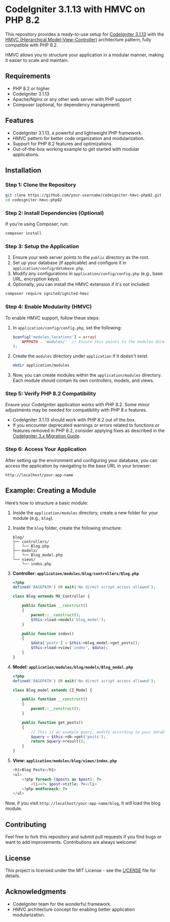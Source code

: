 # CodeIgniter 3.1.13 with HMVC on PHP 8.2

This repository provides a ready-to-use setup for [CodeIgniter 3.1.13](https://codeigniter.com/) with the [HMVC (Hierarchical Model-View-Controller)](https://en.wikipedia.org/wiki/Model–view–controller#Hierarchical_model–view–controller) architecture pattern, fully compatible with PHP 8.2.

HMVC allows you to structure your application in a modular manner, making it easier to scale and maintain.

## Requirements

- PHP 8.2 or higher
- CodeIgniter 3.1.13
- Apache/Nginx or any other web server with PHP support
- Composer (optional, for dependency management)

## Features

- CodeIgniter 3.1.13, a powerful and lightweight PHP framework.
- HMVC pattern for better code organization and modularization.
- Support for PHP 8.2 features and optimizations.
- Out-of-the-box working example to get started with modular applications.

## Installation

### Step 1: Clone the Repository

```bash
git clone https://github.com/your-username/codeigniter-hmvc-php82.git
cd codeigniter-hmvc-php82
```

### Step 2: Install Dependencies (Optional)

If you're using Composer, run:

```bash
composer install
```

### Step 3: Setup the Application

1. Ensure your web server points to the `public` directory as the root.
2. Set up your database (if applicable) and configure it in `application/config/database.php`.
3. Modify any configurations in `application/config/config.php` (e.g., base URL, encryption keys).
4. Optionally, you can install the HMVC extension if it's not included:

```bash
composer require ignited/ignited-hmvc
```

### Step 4: Enable Modularity (HMVC)

To enable HMVC support, follow these steps:

1. In `application/config/config.php`, set the following:

    ```php
    $config['modules_locations'] = array(
        APPPATH . 'modules/'  // Ensure this points to the modules directory
    );
    ```

2. Create the `modules` directory under `application` if it doesn't exist:

    ```bash
    mkdir application/modules
    ```

3. Now, you can create modules within the `application/modules` directory. Each module should contain its own controllers, models, and views.

### Step 5: Verify PHP 8.2 Compatibility

Ensure your CodeIgniter application works with PHP 8.2. Some minor adjustments may be needed for compatibility with PHP 8.x features.

- CodeIgniter 3.1.13 should work with PHP 8.2 out of the box.
- If you encounter deprecated warnings or errors related to functions or features removed in PHP 8.2, consider applying fixes as described in the [CodeIgniter 3.x Migration Guide](https://codeigniter.com/user_guide/).

### Step 6: Access Your Application

After setting up the environment and configuring your database, you can access the application by navigating to the base URL in your browser:

```
http://localhost/your-app-name
```

## Example: Creating a Module

Here’s how to structure a basic module:

1. Inside the `application/modules` directory, create a new folder for your module (e.g., `blog`).

2. Inside the `blog` folder, create the following structure:

   ```plaintext
   blog/
   ├── controllers/
   │   └── Blog.php
   ├── models/
   │   └── Blog_model.php
   └── views/
       └── index.php
   ```

3. **Controller: `application/modules/blog/controllers/Blog.php`**

    ```php
    <?php
    defined('BASEPATH') OR exit('No direct script access allowed');

    class Blog extends MX_Controller {

        public function __construct()
        {
            parent::__construct();
            $this->load->model('blog_model');
        }

        public function index()
        {
            $data['posts'] = $this->blog_model->get_posts();
            $this->load->view('index', $data);
        }
    }
    ```

4. **Model: `application/modules/blog/models/Blog_model.php`**

    ```php
    <?php
    defined('BASEPATH') OR exit('No direct script access allowed');

    class Blog_model extends CI_Model {

        public function __construct()
        {
            parent::__construct();
        }

        public function get_posts()
        {
            // This is an example query, modify according to your database schema
            $query = $this->db->get('posts');
            return $query->result();
        }
    }
    ```

5. **View: `application/modules/blog/views/index.php`**

    ```php
    <h1>Blog Posts</h1>
    <ul>
        <?php foreach ($posts as $post): ?>
            <li><?= $post->title; ?></li>
        <?php endforeach; ?>
    </ul>
    ```

Now, if you visit `http://localhost/your-app-name/blog`, it will load the blog module.

## Contributing

Feel free to fork this repository and submit pull requests if you find bugs or want to add improvements. Contributions are always welcome!

## License

This project is licensed under the MIT License - see the [LICENSE](LICENSE) file for details.

## Acknowledgments

- CodeIgniter team for the wonderful framework.
- HMVC architecture concept for enabling better application modularization.